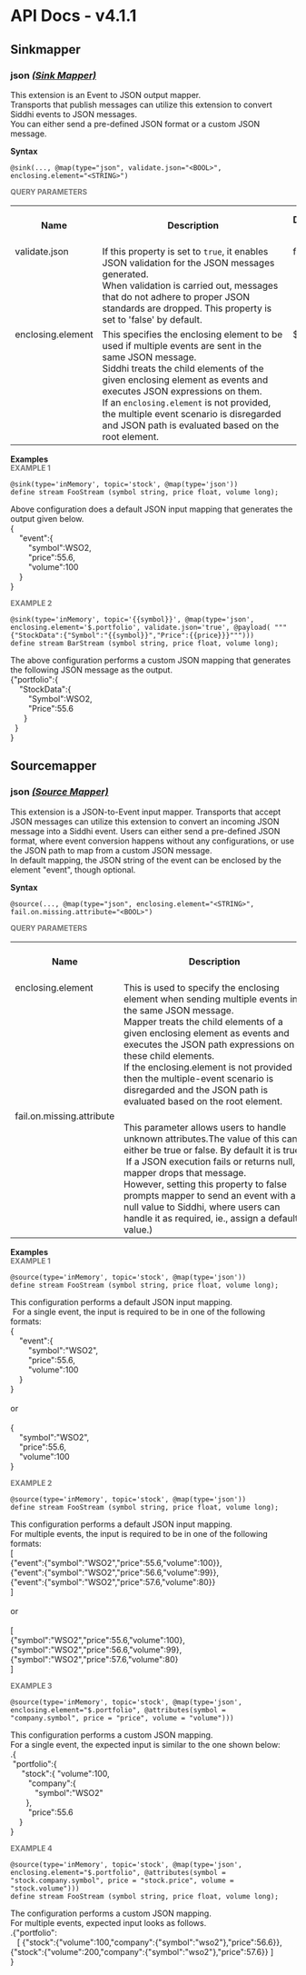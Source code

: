 # API Docs - v4.1.1

## Sinkmapper

### json *<a target="_blank" href="https://siddhi.io/en/v5.0/docs/query-guide/#sink-mapper">(Sink Mapper)</a>*

<p style="word-wrap: break-word">This extension is an Event to JSON output mapper. <br>Transports that publish  messages can utilize this extension to convert Siddhi events to JSON messages. <br>You can either send a pre-defined JSON format or a custom JSON message.<br></p>

<span id="syntax" class="md-typeset" style="display: block; font-weight: bold;">Syntax</span>
```
@sink(..., @map(type="json", validate.json="<BOOL>", enclosing.element="<STRING>")
```

<span id="query-parameters" class="md-typeset" style="display: block; color: rgba(0, 0, 0, 0.54); font-size: 12.8px; font-weight: bold;">QUERY PARAMETERS</span>
<table>
    <tr>
        <th>Name</th>
        <th style="min-width: 20em">Description</th>
        <th>Default Value</th>
        <th>Possible Data Types</th>
        <th>Optional</th>
        <th>Dynamic</th>
    </tr>
    <tr>
        <td style="vertical-align: top">validate.json</td>
        <td style="vertical-align: top; word-wrap: break-word">If this property is set to <code>true</code>, it enables JSON validation for the JSON messages generated. <br>When validation is carried out, messages that do not adhere to proper JSON standards are dropped. This property is set to 'false' by default. <br></td>
        <td style="vertical-align: top">false</td>
        <td style="vertical-align: top">BOOL</td>
        <td style="vertical-align: top">Yes</td>
        <td style="vertical-align: top">No</td>
    </tr>
    <tr>
        <td style="vertical-align: top">enclosing.element</td>
        <td style="vertical-align: top; word-wrap: break-word">This specifies the enclosing element to be used if multiple events are sent in the same JSON message. <br>Siddhi treats the child elements of the given enclosing element as events and executes JSON expressions on them. <br>If an <code>enclosing.element</code> is not provided, the multiple event scenario is disregarded and JSON path is evaluated based on the root element.</td>
        <td style="vertical-align: top">$</td>
        <td style="vertical-align: top">STRING</td>
        <td style="vertical-align: top">Yes</td>
        <td style="vertical-align: top">No</td>
    </tr>
</table>

<span id="examples" class="md-typeset" style="display: block; font-weight: bold;">Examples</span>
<span id="example-1" class="md-typeset" style="display: block; color: rgba(0, 0, 0, 0.54); font-size: 12.8px; font-weight: bold;">EXAMPLE 1</span>
```
@sink(type='inMemory', topic='stock', @map(type='json'))
define stream FooStream (symbol string, price float, volume long);

```
<p style="word-wrap: break-word">Above configuration does a default JSON input mapping that generates the output given below.<br>{<br>&nbsp;&nbsp;&nbsp;&nbsp;"event":{<br>&nbsp;&nbsp;&nbsp;&nbsp;&nbsp;&nbsp;&nbsp;&nbsp;"symbol":WSO2,<br>&nbsp;&nbsp;&nbsp;&nbsp;&nbsp;&nbsp;&nbsp;&nbsp;"price":55.6,<br>&nbsp;&nbsp;&nbsp;&nbsp;&nbsp;&nbsp;&nbsp;&nbsp;"volume":100<br>&nbsp;&nbsp;&nbsp;&nbsp;}<br>}<br></p>

<span id="example-2" class="md-typeset" style="display: block; color: rgba(0, 0, 0, 0.54); font-size: 12.8px; font-weight: bold;">EXAMPLE 2</span>
```
@sink(type='inMemory', topic='{{symbol}}', @map(type='json', enclosing.element='$.portfolio', validate.json='true', @payload( """{"StockData":{"Symbol":"{{symbol}}","Price":{{price}}}""")))
define stream BarStream (symbol string, price float, volume long);
```
<p style="word-wrap: break-word">The above configuration performs a custom JSON mapping that generates the following JSON message as the output.<br>{"portfolio":{<br>&nbsp;&nbsp;&nbsp;&nbsp;"StockData":{<br>&nbsp;&nbsp;&nbsp;&nbsp;&nbsp;&nbsp;&nbsp;&nbsp;"Symbol":WSO2,<br>&nbsp;&nbsp;&nbsp;&nbsp;&nbsp;&nbsp;&nbsp;&nbsp;"Price":55.6<br>&nbsp;&nbsp;&nbsp;&nbsp;&nbsp;&nbsp;}<br>&nbsp;&nbsp;}<br>}</p>

## Sourcemapper

### json *<a target="_blank" href="https://siddhi.io/en/v5.0/docs/query-guide/#source-mapper">(Source Mapper)</a>*

<p style="word-wrap: break-word">This extension is a JSON-to-Event input mapper. Transports that accept JSON messages can utilize this extension to convert an incoming JSON message into a Siddhi event. Users can either send a pre-defined JSON format, where event conversion happens without any configurations, or use the JSON path to map from a custom JSON message.<br>In default mapping, the JSON string of the event can be enclosed by the element "event", though optional.</p>

<span id="syntax" class="md-typeset" style="display: block; font-weight: bold;">Syntax</span>
```
@source(..., @map(type="json", enclosing.element="<STRING>", fail.on.missing.attribute="<BOOL>")
```

<span id="query-parameters" class="md-typeset" style="display: block; color: rgba(0, 0, 0, 0.54); font-size: 12.8px; font-weight: bold;">QUERY PARAMETERS</span>
<table>
    <tr>
        <th>Name</th>
        <th style="min-width: 20em">Description</th>
        <th>Default Value</th>
        <th>Possible Data Types</th>
        <th>Optional</th>
        <th>Dynamic</th>
    </tr>
    <tr>
        <td style="vertical-align: top">enclosing.element</td>
        <td style="vertical-align: top; word-wrap: break-word">This is used to specify the enclosing element when sending multiple events in the same JSON message. <br>Mapper treats the child elements of a given enclosing element as events and executes the JSON path expressions on these child elements. <br>If the enclosing.element is not provided then the multiple-event scenario is disregarded and the JSON path is evaluated based on the root element.</td>
        <td style="vertical-align: top">$</td>
        <td style="vertical-align: top">STRING</td>
        <td style="vertical-align: top">Yes</td>
        <td style="vertical-align: top">No</td>
    </tr>
    <tr>
        <td style="vertical-align: top">fail.on.missing.attribute</td>
        <td style="vertical-align: top; word-wrap: break-word"><br>This parameter allows users to handle unknown attributes.The value of this can either be true or false. By default it is true. <br>&nbsp;If a JSON execution fails or returns null, mapper drops that message. <br>However, setting this property to false prompts mapper to send an event with a null value to Siddhi, where users can handle it as required, ie., assign a default value.)</td>
        <td style="vertical-align: top">true</td>
        <td style="vertical-align: top">BOOL</td>
        <td style="vertical-align: top">Yes</td>
        <td style="vertical-align: top">No</td>
    </tr>
</table>

<span id="examples" class="md-typeset" style="display: block; font-weight: bold;">Examples</span>
<span id="example-1" class="md-typeset" style="display: block; color: rgba(0, 0, 0, 0.54); font-size: 12.8px; font-weight: bold;">EXAMPLE 1</span>
```
@source(type='inMemory', topic='stock', @map(type='json'))
define stream FooStream (symbol string, price float, volume long);

```
<p style="word-wrap: break-word">This configuration performs a default JSON input mapping.<br>&nbsp;For a single event, the input is required to be in one of the following formats:<br>{<br>&nbsp;&nbsp;&nbsp;&nbsp;"event":{<br>&nbsp;&nbsp;&nbsp;&nbsp;&nbsp;&nbsp;&nbsp;&nbsp;"symbol":"WSO2",<br>&nbsp;&nbsp;&nbsp;&nbsp;&nbsp;&nbsp;&nbsp;&nbsp;"price":55.6,<br>&nbsp;&nbsp;&nbsp;&nbsp;&nbsp;&nbsp;&nbsp;&nbsp;"volume":100<br>&nbsp;&nbsp;&nbsp;&nbsp;}<br>}<br><br>or <br><br>{<br>&nbsp;&nbsp;&nbsp;&nbsp;"symbol":"WSO2",<br>&nbsp;&nbsp;&nbsp;&nbsp;"price":55.6,<br>&nbsp;&nbsp;&nbsp;&nbsp;"volume":100<br>}<br></p>

<span id="example-2" class="md-typeset" style="display: block; color: rgba(0, 0, 0, 0.54); font-size: 12.8px; font-weight: bold;">EXAMPLE 2</span>
```
@source(type='inMemory', topic='stock', @map(type='json'))
define stream FooStream (symbol string, price float, volume long);

```
<p style="word-wrap: break-word">This configuration performs a default JSON input mapping. <br>For multiple events, the input is required to be in one of the following formats:<br>[<br>{"event":{"symbol":"WSO2","price":55.6,"volume":100}},<br>{"event":{"symbol":"WSO2","price":56.6,"volume":99}},<br>{"event":{"symbol":"WSO2","price":57.6,"volume":80}}<br>]<br><br>or <br><br>[<br>{"symbol":"WSO2","price":55.6,"volume":100},<br>{"symbol":"WSO2","price":56.6,"volume":99},<br>{"symbol":"WSO2","price":57.6,"volume":80}<br>]</p>

<span id="example-3" class="md-typeset" style="display: block; color: rgba(0, 0, 0, 0.54); font-size: 12.8px; font-weight: bold;">EXAMPLE 3</span>
```
@source(type='inMemory', topic='stock', @map(type='json', enclosing.element="$.portfolio", @attributes(symbol = "company.symbol", price = "price", volume = "volume")))
```
<p style="word-wrap: break-word">This configuration performs a custom JSON mapping.<br>For a single event, the expected input is similar to the one shown below:<br>.{<br>&nbsp;"portfolio":{<br>&nbsp;&nbsp;&nbsp;&nbsp;&nbsp;"stock":{        "volume":100,<br>&nbsp;&nbsp;&nbsp;&nbsp;&nbsp;&nbsp;&nbsp;&nbsp;"company":{<br>&nbsp;&nbsp;&nbsp;&nbsp;&nbsp;&nbsp;&nbsp;&nbsp;&nbsp;&nbsp;&nbsp;"symbol":"WSO2"<br>&nbsp;&nbsp;&nbsp;&nbsp;&nbsp;&nbsp;&nbsp;},<br>&nbsp;&nbsp;&nbsp;&nbsp;&nbsp;&nbsp;&nbsp;&nbsp;"price":55.6<br>&nbsp;&nbsp;&nbsp;&nbsp;}<br>}<br></p>

<span id="example-4" class="md-typeset" style="display: block; color: rgba(0, 0, 0, 0.54); font-size: 12.8px; font-weight: bold;">EXAMPLE 4</span>
```
@source(type='inMemory', topic='stock', @map(type='json', enclosing.element="$.portfolio", @attributes(symbol = "stock.company.symbol", price = "stock.price", volume = "stock.volume")))
define stream FooStream (symbol string, price float, volume long);

```
<p style="word-wrap: break-word">The configuration performs a custom JSON mapping.<br>For multiple events, expected input looks as follows.<br>.{"portfolio":<br>&nbsp;&nbsp;&nbsp;[     {"stock":{"volume":100,"company":{"symbol":"wso2"},"price":56.6}},     {"stock":{"volume":200,"company":{"symbol":"wso2"},"price":57.6}}   ]<br>}<br></p>

